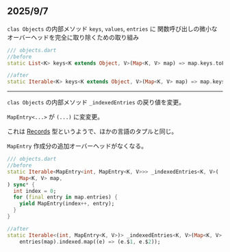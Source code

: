 ## 2025/9/7

`clas Objects` の内部メソッド `keys`, `values`, `entries` に
関数呼び出しの微小なオーバーヘッドを完全に取り除くための取り組み

```dart
/// objects.dart
//before
static List<K> keys<K extends Object, V>(Map<K, V> map) => map.keys.toList();

//after
static Iterable<K> keys<K extends Object, V>(Map<K, V> map) => map.keys;
```

---

`clas Objects` の内部メソッド `_indexedEntries` の戻り値を変更。

`MapEntry<...>` が `(...)` に変変更。

これは [Records](https://dart.dev/language/records) 型というようで、ほかの言語のタプルと同じ。

`MapEntry` 作成分の追加オーバーヘッドがなくなる。

```dart
/// objects.dart
//before
static Iterable<MapEntry<int, MapEntry<K, V>>> _indexedEntries<K, V>(
    Map<K, V> map,
) sync* {
  int index = 0;
  for (final entry in map.entries) {
    yield MapEntry(index++, entry);
  }
}

//after
static Iterable<(int, MapEntry<K, V>)> _indexedEntries<K, V>(Map<K, V> map) =>
    entries(map).indexed.map((e) => (e.$1, e.$2));
```